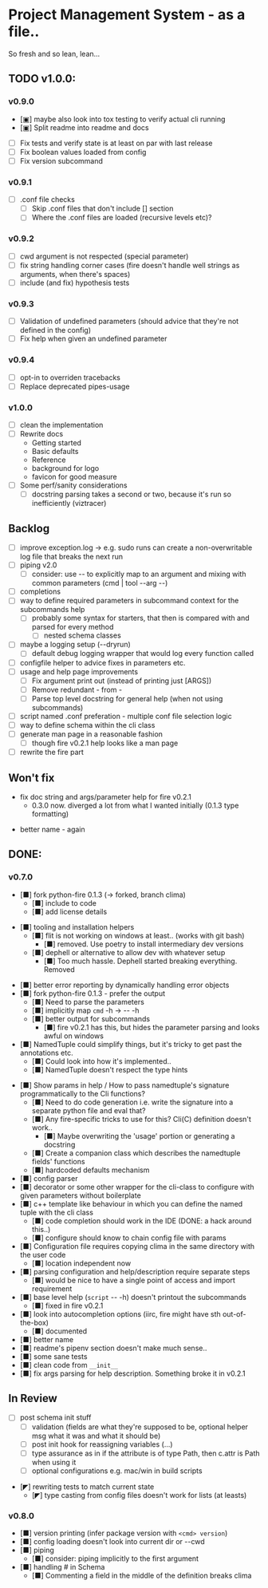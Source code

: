 # Project Management System - as a file..

So fresh and so lean, lean...

## TODO v1.0.0:

### v0.9.0

- [▣] maybe also look into tox testing to verify actual cli running
- [▣] Split readme into readme and docs
- [ ] Fix tests and verify state is at least on par with last release
- [ ] Fix boolean values loaded from config
- [ ] Fix version subcommand

### v0.9.1

- [ ] .conf file checks
    - [ ] Skip .conf files that don't include [<package>] section
    - [ ] Where the .conf files are loaded (recursive levels etc)?

### v0.9.2

- [ ] cwd argument is not respected (special parameter)
- [ ] fix string handling corner cases (fire doesn't handle well strings as arguments, when there's spaces)
- [ ] include (and fix) hypothesis tests

### v0.9.3

- [ ] Validation of undefined parameters (should advice that they're not defined in the config)
- [ ] Fix help when given an undefined parameter

### v0.9.4

- [ ] opt-in to overriden tracebacks
- [ ] Replace deprecated pipes-usage

### v1.0.0

- [ ] clean the implementation
- [ ] Rewrite docs
  - Getting started
  - Basic defaults
  - Reference
  - background for logo
  - favicon for good measure
- [ ] Some perf/sanity considerations
    - [ ] docstring parsing takes a second or two, because it's run so inefficiently (viztracer)

## Backlog

- [ ] improve exception.log -> e.g. sudo runs can create a non-overwritable log file that breaks the next run
- [ ] piping v2.0
    - [ ] consider: use -- to explicitly map to an argument and mixing with common parameters (cmd | tool --arg --)
- [ ] completions
- [ ] way to define required parameters in subcommand context for the subcommands help
  - [ ] probably some syntax for starters, that then is compared with and parsed for every method
    - [ ] nested schema classes
- [ ] maybe a logging setup (--dryrun)
  - [ ] default debug logging wrapper that would log every function called
- [ ] configfile helper to advice fixes in parameters etc.
- [ ] usage and help page improvements
    - [ ] Fix argument print out (instead of printing just [ARGS])
    - [ ] Remove redundant - from <cmd> - <subcmd>
    - [ ] Parse top level docstring for general help (when not using subcommands)
- [ ] script named .conf preferation - multiple conf file selection logic
- [ ] way to define schema within the cli class
- [ ] generate man page in a reasonable fashion
  - [ ] though fire v0.2.1 help looks like a man page
- [ ] rewrite the fire part
 
## Won't fix

* fix doc string and args/parameter help for fire v0.2.1
    * 0.3.0 now. diverged a lot from what I wanted initially (0.1.3 type formatting)
- better name - again
 
## DONE:

### v0.7.0
- [■] fork python-fire 0.1.3 (-> forked, branch clima)
    - [■] include to code
    - [■] add license details
* [■] tooling and installation helpers 
  * [■] flit is not working on windows at least.. (works with git bash)
      * [■] removed. Use poetry to install intermediary dev versions
  * [■] dephell or alternative to allow dev with whatever setup
      * [■] Too much hassle. Dephell started breaking everything. Removed
- [■] better error reporting by dynamically handling error objects
- [■] fork python-fire 0.1.3 - prefer the output
    - [■] Need to parse the parameters
    - [■] implicitly map `cmd` -h -> <cmd> -- -h
    * [■] better output for subcommands
      * [■] fire v0.2.1 has this, but hides the parameter parsing and looks awful on windows
- [■] NamedTuple could simplify things, but it's tricky to get past the annotations etc.
    - [■] Could look into how it's implemented..
    - [■] NamedTuple doesn't respect the type hints
* [■] Show params in help / How to pass namedtuple's signature programmatically to the Cli functions?    
  * [■] Need to do code generation i.e. write the signature into a separate python file and eval that?
  * [■] Any fire-specific tricks to use for this? Cli(C) definition doesn't work..
    * [■] Maybe overwriting the 'usage' portion or generating a docstring
  * [■] Create a companion class which describes the namedtuple fields' functions
  * [■] hardcoded defaults mechanism
* [■] config parser
* [■] decorator or some other wrapper for the cli-class to configure with given parameters without boilerplate
* [■] c++ template like behaviour in which you can define the named tuple with the cli class
  * [■] code completion should work in the IDE (DONE: a hack around this..)
  * [■] configure should know to chain config file with params 
* [■] Configuration file requires copying clima in the same directory with the user code
  * [■] location independent now
* [■] parsing configuration and help/description require separate steps
  * [■] would be nice to have a single point of access and import requirement
* [■] base level help (`script` -- -h) doesn't printout the subcommands
  * [■] fixed in fire v0.2.1
* [■] look into autocompletion options (iirc, fire might have sth out-of-the-box)
  * [■] documented
* [■] better name
* [■] readme's pipenv section doesn't make much sense..
* [■] some sane tests
* [■] clean code from `__init__`
* [■] fix args parsing for help description. Something broke it in v0.2.1

## In Review

* [ ] post schema init stuff 
  * [ ] validation (fields are what they're supposed to be, optional helper msg what it was and what it should be)
  * [ ] post init hook for reassigning variables (...)
  * [ ] type assurance as in if the attribute is of type Path, then c.attr is Path when using it
  * [ ] optional configurations e.g. mac/win in build scripts 
- [◤] rewriting tests to match current state
    - [◤] type casting from config files doesn't work for lists (at leasts)

### v0.8.0

- [■] version printing (infer package version with `<cmd> version`)
- [■] config loading doesn't look into current dir or --cwd
- [■] piping
    - [■] consider: piping implicitly to the first argument
- [■] handling # in Schema
    - [■] Commenting a field in the middle of the definition breaks clima


